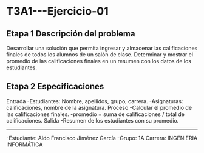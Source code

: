 # T3A1---Ejercicio-01
## Etapa 1 Descripción del problema

Desarrollar una solución que permita ingresar y almacenar las calificaciones finales de todos los alumnos de un salón de clase. Determinar y mostrar el promedio de las calificaciones finales en un resumen con los datos de los estudiantes.

## Etapa 2 Especificaciones
Entrada
  -Estudiantes: Nombre, apellidos, grupo, carrera.
  -Asignaturas: calificaciones, nombre de la asignatura.
Proceso
  -Calcular el promedio de las calificaciones finales.
  -promedio = suma de calificaciones / total de calificaciones.
Salida
  -Resumen de los estudiantes con su promedio.
  
  ----------------------------------------------------------------------------------------------------------------------------------------------------------
  
  -Estudiante: Aldo Francisco Jiménez García
  -Grupo: 1A  Carrera: INGENIERIA INFORMÁTICA
  
      
